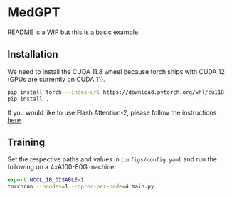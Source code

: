 # MedGPT
README is a WIP but this is a basic example.
## Installation
We need to install the CUDA 11.8 wheel because torch ships with CUDA 12 (GPUs are currently on CUDA 11).

```bash
pip install torch --index-url https://download.pytorch.org/whl/cu118
pip install .
```

If you would like to use Flash Attention-2, please follow the instructions [here](https://github.com/Dao-AILab/flash-attention).

## Training
Set the respective paths and values in `configs/config.yaml` and run the following on a 4xA100-80G machine:
```bash
export NCCL_IB_DISABLE=1
torchrun --nnodes=1 --nproc-per-node=4 main.py
```